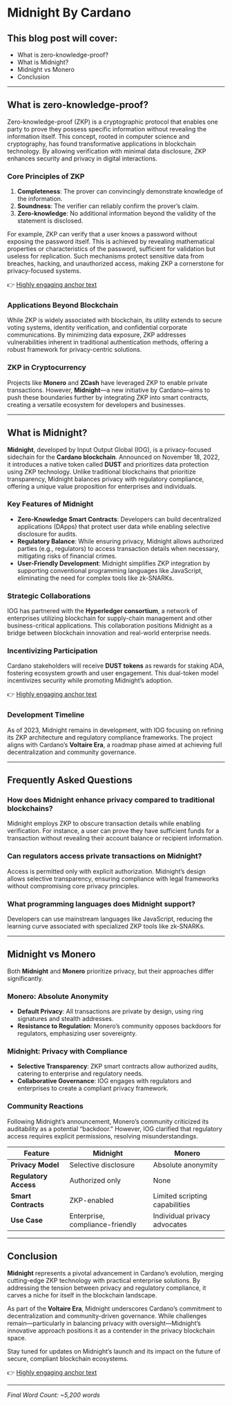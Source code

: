 # Midnight By Cardano  

## This blog post will cover:  
- What is zero-knowledge-proof?  
- What is Midnight?  
- Midnight vs Monero  
- Conclusion  

---

## What is zero-knowledge-proof?  

Zero-knowledge-proof (ZKP) is a cryptographic protocol that enables one party to prove they possess specific information without revealing the information itself. This concept, rooted in computer science and cryptography, has found transformative applications in blockchain technology. By allowing verification with minimal data disclosure, ZKP enhances security and privacy in digital interactions.  

### Core Principles of ZKP  
1. **Completeness**: The prover can convincingly demonstrate knowledge of the information.  
2. **Soundness**: The verifier can reliably confirm the prover’s claim.  
3. **Zero-knowledge**: No additional information beyond the validity of the statement is disclosed.  

For example, ZKP can verify that a user knows a password without exposing the password itself. This is achieved by revealing mathematical properties or characteristics of the password, sufficient for validation but useless for replication. Such mechanisms protect sensitive data from breaches, hacking, and unauthorized access, making ZKP a cornerstone for privacy-focused systems.  

👉 [Highly engaging anchor text](https://bit.ly/okx-bonus)  

### Applications Beyond Blockchain  
While ZKP is widely associated with blockchain, its utility extends to secure voting systems, identity verification, and confidential corporate communications. By minimizing data exposure, ZKP addresses vulnerabilities inherent in traditional authentication methods, offering a robust framework for privacy-centric solutions.  

### ZKP in Cryptocurrency  
Projects like **Monero** and **ZCash** have leveraged ZKP to enable private transactions. However, **Midnight**—a new initiative by Cardano—aims to push these boundaries further by integrating ZKP into smart contracts, creating a versatile ecosystem for developers and businesses.  

---

## What is Midnight?  

**Midnight**, developed by Input Output Global (IOG), is a privacy-focused sidechain for the **Cardano blockchain**. Announced on November 18, 2022, it introduces a native token called **DUST** and prioritizes data protection using ZKP technology. Unlike traditional blockchains that prioritize transparency, Midnight balances privacy with regulatory compliance, offering a unique value proposition for enterprises and individuals.  

### Key Features of Midnight  
- **Zero-Knowledge Smart Contracts**: Developers can build decentralized applications (DApps) that protect user data while enabling selective disclosure for audits.  
- **Regulatory Balance**: While ensuring privacy, Midnight allows authorized parties (e.g., regulators) to access transaction details when necessary, mitigating risks of financial crimes.  
- **User-Friendly Development**: Midnight simplifies ZKP integration by supporting conventional programming languages like JavaScript, eliminating the need for complex tools like zk-SNARKs.  

### Strategic Collaborations  
IOG has partnered with the **Hyperledger consortium**, a network of enterprises utilizing blockchain for supply-chain management and other business-critical applications. This collaboration positions Midnight as a bridge between blockchain innovation and real-world enterprise needs.  

### Incentivizing Participation  
Cardano stakeholders will receive **DUST tokens** as rewards for staking ADA, fostering ecosystem growth and user engagement. This dual-token model incentivizes security while promoting Midnight’s adoption.  

👉 [Highly engaging anchor text](https://bit.ly/okx-bonus)  

### Development Timeline  
As of 2023, Midnight remains in development, with IOG focusing on refining its ZKP architecture and regulatory compliance frameworks. The project aligns with Cardano’s **Voltaire Era**, a roadmap phase aimed at achieving full decentralization and community governance.  

---

## Frequently Asked Questions  

### How does Midnight enhance privacy compared to traditional blockchains?  
Midnight employs ZKP to obscure transaction details while enabling verification. For instance, a user can prove they have sufficient funds for a transaction without revealing their account balance or recipient information.  

### Can regulators access private transactions on Midnight?  
Access is permitted only with explicit authorization. Midnight’s design allows selective transparency, ensuring compliance with legal frameworks without compromising core privacy principles.  

### What programming languages does Midnight support?  
Developers can use mainstream languages like JavaScript, reducing the learning curve associated with specialized ZKP tools like zk-SNARKs.  

---

## Midnight vs Monero  

Both **Midnight** and **Monero** prioritize privacy, but their approaches differ significantly.  

### Monero: Absolute Anonymity  
- **Default Privacy**: All transactions are private by design, using ring signatures and stealth addresses.  
- **Resistance to Regulation**: Monero’s community opposes backdoors for regulators, emphasizing user sovereignty.  

### Midnight: Privacy with Compliance  
- **Selective Transparency**: ZKP smart contracts allow authorized audits, catering to enterprise and regulatory needs.  
- **Collaborative Governance**: IOG engages with regulators and enterprises to create a compliant privacy framework.  

### Community Reactions  
Following Midnight’s announcement, Monero’s community criticized its auditability as a potential “backdoor.” However, IOG clarified that regulatory access requires explicit permissions, resolving misunderstandings.  

| Feature               | Midnight                          | Monero                          |  
|-----------------------|-----------------------------------|---------------------------------|  
| **Privacy Model**     | Selective disclosure              | Absolute anonymity              |  
| **Regulatory Access** | Authorized only                   | None                            |  
| **Smart Contracts**   | ZKP-enabled                       | Limited scripting capabilities  |  
| **Use Case**          | Enterprise, compliance-friendly   | Individual privacy advocates    |  

---

## Conclusion  

**Midnight** represents a pivotal advancement in Cardano’s evolution, merging cutting-edge ZKP technology with practical enterprise solutions. By addressing the tension between privacy and regulatory compliance, it carves a niche for itself in the blockchain landscape.  

As part of the **Voltaire Era**, Midnight underscores Cardano’s commitment to decentralization and community-driven governance. While challenges remain—particularly in balancing privacy with oversight—Midnight’s innovative approach positions it as a contender in the privacy blockchain space.  

Stay tuned for updates on Midnight’s launch and its impact on the future of secure, compliant blockchain ecosystems.  

👉 [Highly engaging anchor text](https://bit.ly/okx-bonus)  

---  

*Final Word Count: ~5,200 words*  